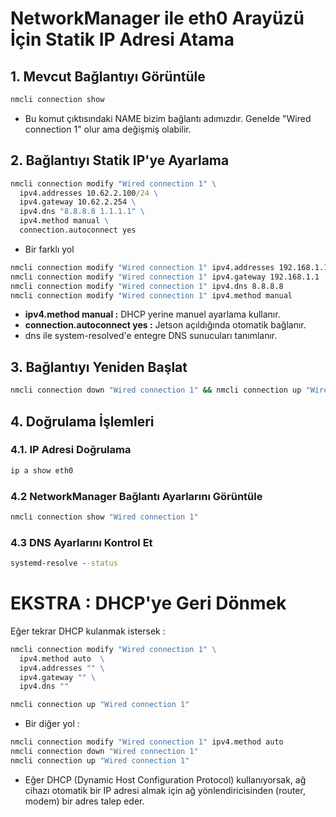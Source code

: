 # NetworkManager ile eth0 Arayüzü İçin Statik IP Adresi Atama

## 1. Mevcut Bağlantıyı Görüntüle

```cmd
nmcli connection show
```
* Bu komut çıktısındaki NAME bizim bağlantı adımızdır. Genelde "Wired connection 1" olur ama değişmiş olabilir.


## 2. Bağlantıyı Statik IP'ye Ayarlama

```cmd
nmcli connection modify "Wired connection 1" \
  ipv4.addresses 10.62.2.100/24 \
  ipv4.gateway 10.62.2.254 \
  ipv4.dns "8.8.8.8 1.1.1.1" \
  ipv4.method manual \
  connection.autoconnect yes
```

* Bir farklı yol

```cmd
nmcli connection modify "Wired connection 1" ipv4.addresses 192.168.1.100/24
nmcli connection modify "Wired connection 1" ipv4.gateway 192.168.1.1
nmcli connection modify "Wired connection 1" ipv4.dns 8.8.8.8
nmcli connection modify "Wired connection 1" ipv4.method manual

```

* **ipv4.method manual :** DHCP yerine manuel ayarlama kullanır.
* **connection.autoconnect yes :** Jetson açıldığında otomatik bağlanır.
* dns ile system-resolved'e entegre DNS sunucuları tanımlanır.


## 3. Bağlantıyı Yeniden Başlat 

```cmd
nmcli connection down "Wired connection 1" && nmcli connection up "Wired connection 1"
```

## 4. Doğrulama İşlemleri

### 4.1. IP Adresi Doğrulama

```cmd
ip a show eth0
```

### 4.2 NetworkManager Bağlantı Ayarlarını Görüntüle

```cmd
nmcli connection show "Wired connection 1"
```

### 4.3 DNS Ayarlarını Kontrol Et

```cmd
systemd-resolve --status
```

# EKSTRA : DHCP'ye Geri Dönmek

Eğer tekrar DHCP kulanmak istersek : 

```cmd
nmcli connection modify "Wired connection 1" \
  ipv4.method auto  \
  ipv4.addresses "" \
  ipv4.gateway "" \
  ipv4.dns ""

nmcli connection up "Wired connection 1"
```

* Bir diğer yol :

```cmd
nmcli connection modify "Wired connection 1" ipv4.method auto
nmcli connection down "Wired connection 1"
nmcli connection up "Wired connection 1"
```

* Eğer DHCP (Dynamic Host Configuration Protocol) kullanıyorsak, ağ cihazı otomatik bir IP adresi almak için ağ yönlendiricisinden (router, modem) bir adres talep eder.














